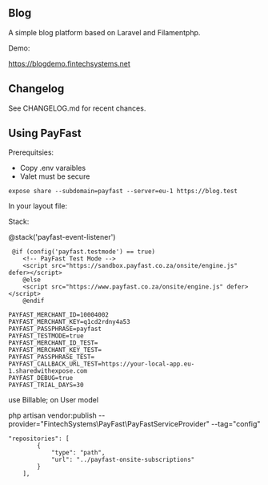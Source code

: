 ## Blog

A simple blog platform based on Laravel and Filamentphp.

Demo:

https://blogdemo.fintechsystems.net

## Changelog

See CHANGELOG.md for recent chances.

## Using PayFast

Prerequitsies:

- Copy .env varaibles
- Valet must be secure

```
expose share --subdomain=payfast --server=eu-1 https://blog.test
```

In your layout file:

Stack:

@stack('payfast-event-listener')

```
 @if (config('payfast.testmode') == true)
    <!-- PayFast Test Mode -->
    <script src="https://sandbox.payfast.co.za/onsite/engine.js" defer></script>
    @else
    <script src="https://www.payfast.co.za/onsite/engine.js" defer></script>
    @endif
```

```
PAYFAST_MERCHANT_ID=10004002
PAYFAST_MERCHANT_KEY=q1cd2rdny4a53
PAYFAST_PASSPHRASE=payfast
PAYFAST_TESTMODE=true
PAYFAST_MERCHANT_ID_TEST=
PAYFAST_MERCHANT_KEY_TEST=
PAYFAST_PASSPHRASE_TEST=
PAYFAST_CALLBACK_URL_TEST=https://your-local-app.eu-1.sharedwithexpose.com
PAYFAST_DEBUG=true
PAYFAST_TRIAL_DAYS=30
```

use Billable; on User model

php artisan vendor:publish --provider="FintechSystems\PayFast\PayFastServiceProvider" --tag="config"

```
"repositories": [      
        {
            "type": "path",
            "url": "../payfast-onsite-subscriptions"
        }
    ],
```